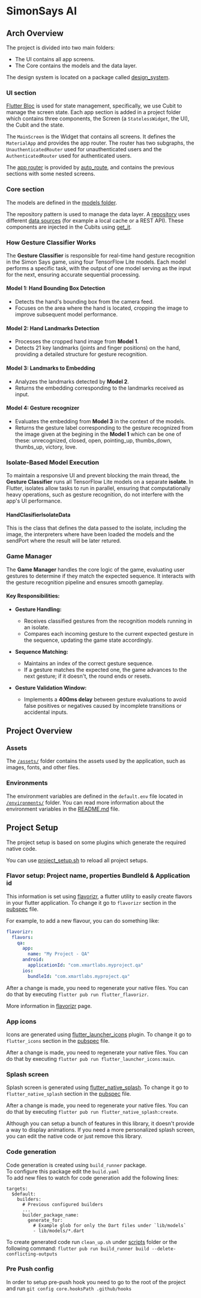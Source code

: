 # SimonSays AI

## Arch Overview

The project is divided into two main folders:

- The UI contains all app screens.
- The Core contains the models and the data layer.

The design system is located on a package called [design_system][design_system].

### UI section

[Flutter Bloc][bloc] is used for state management, specifically, we use Cubit to manage the screen state.
Each app section is added in a project folder which contains three components, the Screen (a `StatelessWidget`, the UI), the Cubit and the state.

The `MainScreen` is the Widget that contains all screens. It defines the `MaterialApp` and provides the app router.
The router has two subgraphs, the `UnauthenticatedRouter` used for unauthenticated users and the `AuthenticatedRouter` used for authenticated users.

The [app router][app_router] is provided by [auto_route][auto_route], and contains the previous sections with some nested screens.

### Core section

The models are defined in the [models folder][models].

The repository pattern is used to manage the data layer.
A [repository][repository_folder] uses different [data sources][data_source_folder] (for example a local cache or a REST API).
These components are injected in the Cubits using [get_it][get_it].

### **How Gesture Classifier Works**

The **Gesture Classifier** is responsible for real-time hand gesture recognition in the Simon Says game, using four TensorFlow Lite models. Each model performs a specific task, with the output of one model serving as the input for the next, ensuring accurate sequential processing.

#### **Model 1: Hand Bounding Box Detection**

- Detects the hand's bounding box from the camera feed.
- Focuses on the area where the hand is located, cropping the image to improve subsequent model performance.

#### **Model 2: Hand Landmarks Detection**

- Processes the cropped hand image from **Model 1**.
- Detects 21 key landmarks (joints and finger positions) on the hand, providing a detailed structure for gesture recognition.

#### **Model 3: Landmarks to Embedding**

- Analyzes the landmarks detected by **Model 2**.
- Returns the embedding corresponding to the landmarks received as input.

#### **Model 4: Gesture recognizer**

- Evaluates the embedding from **Model 3** in the context of the models.
- Returns the gesture label corresponding to the gesture recognized from the image given at the begining in the **Model 1** which can be one of these: unrecognized, closed, open, pointing_up, thumbs_down, thumbs_up, victory, love.


### **Isolate-Based Model Execution**

To maintain a responsive UI and prevent blocking the main thread, the **Gesture Classifier** runs all TensorFlow Lite models on a separate **isolate**. In Flutter, isolates allow tasks to run in parallel, ensuring that computationally heavy operations, such as gesture recognition, do not interfere with the app's UI performance.

#### **HandClasifierIsolateData**
This is the class that defines the data passed to the isolate, including the image, the interpreters where have been loaded the models and the sendPort where the result will be later retured.


### **Game Manager**

The **Game Manager** handles the core logic of the game, evaluating user gestures to determine if they match the expected sequence. It interacts with the gesture recognition pipeline and ensures smooth gameplay.

#### **Key Responsibilities:**

- **Gesture Handling:**

  - Receives classified gestures from the recognition models running in an isolate.
  - Compares each incoming gesture to the current expected gesture in the sequence, updating the game state accordingly.

- **Sequence Matching:**

  - Maintains an index of the correct gesture sequence.
  - If a gesture matches the expected one, the game advances to the next gesture; if it doesn't, the round ends or resets.

- **Gesture Validation Window:**
  - Implements a **400ms delay** between gesture evaluations to avoid false positives or negatives caused by incomplete transitions or accidental inputs.

## Project Overview

### Assets

The [`/assets/`](./assets) folder contains the assets used by the application, such as images, fonts, and other files.

### Environments

The environment variables are defined in the `default.env` file located in [`/environments/`](./environments) folder.
You can read more information about the environment variables in the [README.md](./environments/README.md) file.

## Project Setup

The project setup is based on some plugins which generate the required native code.

You can use [project_setup.sh](scripts/project_setup.sh) to reload all project setups.

### Flavor setup: Project name, properties BundleId & Application id

This information is set using [flavorizr], a flutter utility to easily create flavors in your flutter application.
To change it go to `flavorizr` section in the [pubspec] file.

For example, to add a new flavour, you can do something like:

```yaml
flavorizr:
  flavors:
    qa:
      app:
        name: "My Project - QA"
      android:
        applicationId: "com.xmartlabs.myproject.qa"
      ios:
        bundleId: "com.xmartlabs.myproject.qa"
```

After a change is made, you need to regenerate your native files.
You can do that by executing `flutter pub run flutter_flavorizr`.

More information in [flavorizr] page.

### App icons

Icons are generated using [flutter_launcher_icons] plugin.
To change it go to `flutter_icons` section in the [pubspec] file.

After a change is made, you need to regenerate your native files.
You can do that by executing `flutter pub run flutter_launcher_icons:main`.

### Splash screen

Splash screen is generated using [flutter_native_splash].
To change it go to `flutter_native_splash` section in the [pubspec] file.

After a change is made, you need to regenerate your native files.
You can do that by executing `flutter pub run flutter_native_splash:create`.

Although you can setup a bunch of features in this library, it doesn't provide a way to display animations.
If you need a more personalized splash screen, you can edit the native code or just remove this library.

### Code generation

Code generation is created using `build_runner` package.\
To configure this package edit the `build.yaml`\
To add new files to watch for code generation add the following lines:

```
targets:
  $default:
    builders:
      # Previous configured builders
      ...
      builder_package_name:
        generate_for:
          # Example glob for only the Dart files under `lib/models`
          - lib/models/*.dart
```

To create generated code run `clean_up.sh` under [scripts] folder or the following command: `flutter pub run build_runner build --delete-conflicting-outputs`

### Pre Push config

In order to setup pre-push hook you need to go to the root of the project and run `git config core.hooksPath .github/hooks`

[design_system]: https://github.com/xmartlabs/simon-ai/tree/main/design_system
[flavorizr]: https://pub.dev/packages/flutter_flavorizr
[flutter_launcher_icons]: https://pub.dev/packages/flutter_launcher_icons
[flutter_native_splash]: https://pub.dev/packages/flutter_native_splash
[pubspec]: ./pubspec.yaml
[app_router]: https://github.com/xmartlabs/simon-ai/blob/main/lib/ui/app_router.dart
[bloc]: https://bloclibrary.dev
[auto_route]: https://pub.dev/packages/auto_route
[flutter_screenutil]: https://pub.dev/packages/flutter_screenutil
[models]: https://github.com/xmartlabs/simon-ai/tree/main/lib/core/model
[repository_folder]: https://github.com/xmartlabs/simon-ai/tree/main/lib/core/repository
[data_source_folder]: https://github.com/xmartlabs/simon-ai/tree/main/lib/core/source
[get_it]: https://pub.dev/packages/get_it
[scripts]: https://github.com/xmartlabs/simon-ai/tree/main/scripts
